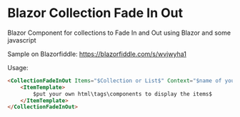 # Blazor Collection Fade In Out
Blazor Component for collections to Fade In and Out using Blazor and some javascript

Sample on Blazorfiddle: https://blazorfiddle.com/s/wvjwyha1

Usage:
```html
<CollectionFadeInOut Items="$Collection or List$" Context="$name of your contect items$" OnShowedAllItems="$optional method to call once all the collection items have been faded in and out$" >
    <ItemTemplate>
        $put your own html\tags\components to display the items$
    </ItemTemplate>
</CollectionFadeInOut>
```
